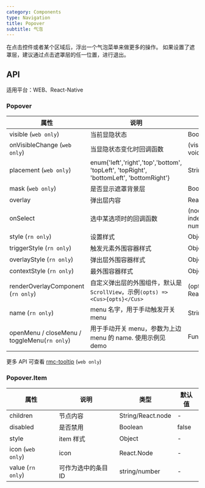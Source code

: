 ```yaml
---
category: Components
type: Navigation
title: Popover
subtitle: 气泡
---
```


在点击控件或者某个区域后，浮出一个气泡菜单来做更多的操作。
如果设置了遮罩层，建议通过点击遮罩层的任一位置，进行退出。


## API

适用平台：WEB、React-Native

### Popover

属性 | 说明 | 类型 | 默认值
----|-----|------|------
| visible (`web only`)   | 当前显隐状态    | Boolean |  false   |
| onVisibleChange (`web only`)   | 当显隐状态变化时回调函数    | (visible: bool): void |  -   |
| placement (`web only`)   | enum{'left','right','top','bottom', 'topLeft', 'topRight', 'bottomLeft', 'bottomRight'} | String |  'bottomRight'   |
| mask (`web only`)   | 是否显示遮罩背景层    | Boolean |  false  |
| overlay   | 弹出层内容    | React.node |  -   |
| onSelect   | 选中某选项时的回调函数    | (node: any, index?: number): void |  -   |
| style (`rn only`)  |  设置样式  | Object |  -   |
| triggerStyle (`rn only`)   | 触发元素外围容器样式    | Object |  -   |
| overlayStyle (`rn only`)   | 弹出层外围容器样式    | Object |  -   |
| contextStyle (`rn only`)   | 最外围容器样式    | Object |  -   |
| renderOverlayComponent (`rn only`)   | 自定义弹出层的外围组件，默认是`ScrollView`，示例`(opts) => <Cus>{opts}</Cus>`  | (opts: any): React.Node |  -   |
| name (`rn only`)   | menu 名字，用于手动触发开关 menu    | String |  -   |
| openMenu / closeMenu / toggleMenu(`rn only`)   | 用于手动开关 menu，参数为上边 menu 的 name. 使用示例见 demo  | Function(name) |  -   |

更多 API 可查看 [rmc-tooltip](https://github.com/react-component/m-tooltip#api) (`web only`)

### Popover.Item

属性 | 说明 | 类型 | 默认值
----|-----|------|------
| children   | 节点内容    | String/React.node |  -   |
| disabled   | 是否禁用    | Boolean |  false   |
| style  | item 样式    | Object |  -   |
| icon (`web only`)  | icon   | React.Node |  -   |
| value (`rn only`)  | 可作为选中的条目ID   | string/number |  -   |
